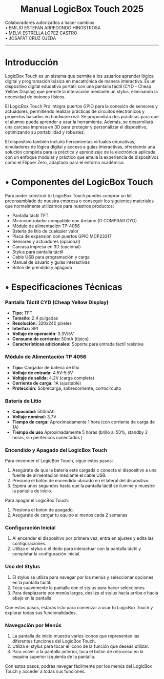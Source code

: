 <div align="center">

# Manual LogicBox Touch 2025


</div>


Colaboradores autorizados a hacer cambios:<br>
    • EMILIO ESTEFAN ARREDONDO HINOSTROSA<br>
    • MELVI ESTRELLA LOPEZ CASTRO<br>
    • JOSAFAT CRUZ OJEDA<br>


<hr>

# Introducción
LogicBox Touch es un sistema que permite a los usuarios aprender lógica digital y programación básica en mecatrónica de manera interactiva. Es un dispositivo digital educativo portátil con una pantalla táctil (CYD - Cheap Yellow Display) que permite la interacción mediante un stylus, eliminando la necesidad de botones físicos.

El LogicBox Touch Pro integra puertos GPIO para la conexión de sensores y actuadores, permitiendo realizar prácticas de circuitos electrónicos y proyectos basados en hardware real. Se propondrán dos prácticas para que el alumno pueda aprender a usar la herramienta. Además, se desarrollará una carcasa impresa en 3D para proteger y personalizar el dispositivo, optimizando su portabilidad y robustez.

El dispositivo también incluirá herramientas virtuales educativas, simuladores de lógica digital y acceso a guías interactivas, ofreciendo una solución completa para la práctica y aprendizaje de la electrónica aplicada, con un enfoque modular y práctico que emula la experiencia de dispositivos como el Flipper Zero, adaptado para el entorno académico.

# • Componentes del LogicBox Touch
Para poder construir tu LogicBox Touch puedes comprar un kit preensamblado de nuestra empresa o conseguir los siguientes materiales que normalmente utilizamos para nuestros productos: 
- Pantalla táctil TFT 
- Microcontrolador compatible con Arduino (O COMPRAR CYD)
- Módulo de alimentación TP-4056 
- Bateria de litio de cualquier valor
- Placa de expansión con puertos GPIO MCP23017
- Sensores y actuadores (opcional)
- Carcasa impresa en 3D (opcional)
- Stylus para pantalla táctil
- Cable USB para programación y carga
- Manual de usuario y guías interactivas
- Boton de prendido y apagado

# • Especificaciones Técnicas


### Pantalla Táctil CYD (Cheap Yellow Display)
- **Tipo:** TFT
- **Tamaño:** 2.4 pulgadas
- **Resolución:** 320x240 píxeles
- **Interfaz:** SPI
- **Voltaje de operación:** 3.3V/5V
- **Consumo de corriente:** 50mA (típico)
- **Características adicionales:** Soporte para entrada táctil resistiva

### Módulo de Alimentación TP 4056
- **Tipo:** Cargador de batería de litio
- **Voltaje de entrada:** 4.5V-5.5V
- **Voltaje de salida:** 4.2V (carga completa)
- **Corriente de carga:** 1A (ajustable)
- **Protección:** Sobrecarga, sobrecorriente, cortocircuito

### Batería de Litio
- **Capacidad:** 500mAh
- **Voltaje nominal:** 3.7V
- **Tiempo de carga:** Aproximadamente 1 hora (con corriente de carga de 1A)
- **Tiempo de uso** Aproximadamente 5 horas (brillo al 50%, standby 2 horas, sin perifericos conectados )
### Encendido y Apagado del LogicBox Touch

Para encender el LogicBox Touch, sigue estos pasos:

1. Asegúrate de que la batería esté cargada o conecta el dispositivo a una fuente de alimentación mediante el cable USB.
2. Presiona el botón de encendido ubicado en el lateral del dispositivo.
3. Espera unos segundos hasta que la pantalla táctil se ilumine y muestre la pantalla de inicio.

Para apagar el LogicBox Touch:

1. Presiona el boton de apagado.
2. Asegurate de cargar tu equipo al menos cada 2 semanas

### Configuración Inicial

1. Al encender el dispositivo por primera vez, entra en ajustes y edita las configuraciones.
2. Utiliza el stylus o el dedo para interactuar con la pantalla táctil y completar la configuración inicial.

### Uso del Stylus

1. El stylus se utiliza para navegar por los menús y seleccionar opciones en la pantalla táctil.
2. Toca suavemente la pantalla con el stylus para hacer selecciones.
3. Para desplazarte por menús largos, desliza el stylus hacia arriba o hacia abajo en la pantalla.

Con estos pasos, estarás listo para comenzar a usar tu LogicBox Touch y explorar todas sus funcionalidades.

### Navegación por Menús

1. La pantalla de inicio muestra varios iconos que representan las diferentes funciones del LogicBox Touch.
2. Utiliza el stylus para tocar el icono de la función que deseas utilizar.
3. Para volver a la pantalla anterior, toca el botón de retroceso en la esquina superior izquierda de la pantalla.

Con estos pasos, podrás navegar fácilmente por los menús del LogicBox Touch y acceder a todas sus funciones.

<!--

# Contenidos del Manual

A continuación, se detallan los subtítulos que debería llevar el manual para guiar al usuario en el uso del LogicBox Touch 2025:

## 1. Descripción del Dispositivo
- Componentes del LogicBox Touch
- Especificaciones Técnicas

## 2. Primeros Pasos
- Encendido y Apagado
- Configuración Inicial
- Uso del Stylus

## 3. Interfaz de Usuario
- Navegación por Menús
- Descripción de Iconos y Funciones

## 4. Prácticas Propuestas
- Práctica 1: Introducción a la Lógica Digital
- Práctica 2: Programación Básica en Mecatrónica

## 5. Conexión de Sensores y Actuadores
- Uso de los Puertos GPIO
- Ejemplos de Conexión

## 6. Uso de Simuladores y Herramientas Virtuales
- Simuladores de Lógica Digital
- Guías Interactivas

## 7. Mantenimiento y Solución de Problemas
- Cuidado del Dispositivo
- Resolución de Problemas Comunes

## 8. Personalización y Accesorios
- Carcasa Impresa en 3D
- Accesorios Adicionales

## 9. Recursos Adicionales
- Enlaces a Documentación y Soporte
- Comunidad y Foros de Usuarios

<hr>

-->
